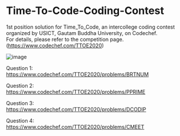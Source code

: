 # Time-To-Code-Coding-Contest
1st position solution for Time_To_Code, an intercollege coding contest organized by USICT, Gautam Buddha University, on Codechef.  
For details, please refer to the competition page.(https://www.codechef.com/TTOE2020)

![image](https://user-images.githubusercontent.com/40590709/89409777-3973f180-d740-11ea-91f0-88981a172848.png)

Question 1:  
https://www.codechef.com/TTOE2020/problems/BRTNUM

Question 2:  
https://www.codechef.com/TTOE2020/problems/PPRIME

Question 3:  
https://www.codechef.com/TTOE2020/problems/DCODIP

Question 4:  
https://www.codechef.com/TTOE2020/problems/CMEET

